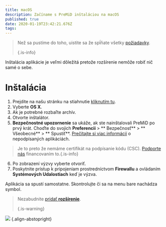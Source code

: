 ```yaml
---
title: macOS
description: Začíname s PreMiD inštaláciou na macOS
published: true
date: 2020-01-19T23:42:21.676Z
tags:
---
```


> Než sa pustíme do toho, uistite sa že spĺňate všetky [požiadavky](/install/requirements). 
> 
> {.is-info}

Inštalácia aplikácie je veľmi dôležitá pretože rozšírenie nemôže robiť nič samé o sebe.

# Inštalácia
1. Prejdite na našu stránku na stiahnutie [kliknutím tu](https://premid.app/downloads).
2. Vyberte **OS X**.
3. Ak je potrebné rozbaľte archív.
4. Otvorte inštalátor.
5. **Bezpečnostné upozornenie** sa ukáže, ak ste nainštalovali PreMiD po prvý krát. Choďte do svojich **Preferencii** > ** Bezpečnosť** > ** Všeobecné** > ** Spustiť**. [Prečítajte si viac informácií](https://support.apple.com/guide/mac-help/open-a-mac-app-from-an-unidentified-developer-mh40616/mac) o nepodpísaných aplikáciách.
> Je to preto že nemáme certifikát na podpísanie kódu (CSC). [Podporte nás](https://www.patreon.com/Timeraa) financovaním to.{.is-info}
6. Po zobrazení výzvy vyberte otvoriť.
7. Poskytnite prístup k pripojeniam prostredníctvom **Firewallu** a ovládaním **Systémových Udalostiach** keď je výzva.

Aplikácia sa spustí samostatne. Skontrolujte či sa na menu bare nachádza symbol.

> Nezabudnite [pridať **rozšírenie**](/install). 
> 
> {.is-warning}

![](https://img.icons8.com/color/2x/mac-logo.png) {.align-abstopright}